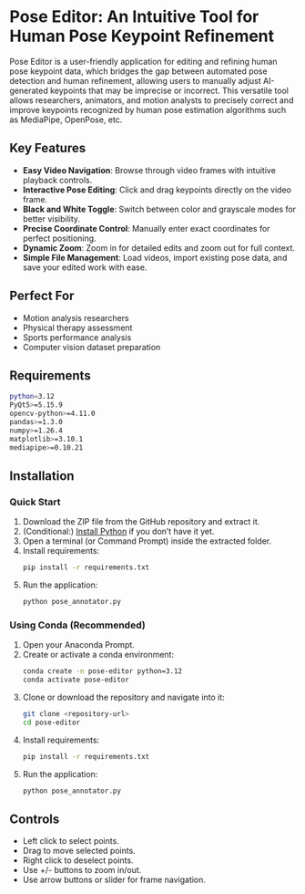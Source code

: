 # Pose Editor: An Intuitive Tool for Human Pose Keypoint Refinement

Pose Editor is a user-friendly application for editing and refining human pose keypoint data, which bridges the gap between automated pose detection and human refinement, allowing users to manually adjust AI-generated keypoints that may be imprecise or incorrect. This versatile tool allows researchers, animators, and motion analysts to precisely correct and improve keypoints recognized by human pose estimation algorithms such as MediaPipe, OpenPose, etc.

## Key Features

- **Easy Video Navigation**: Browse through video frames with intuitive playback controls.
- **Interactive Pose Editing**: Click and drag keypoints directly on the video frame.
- **Black and White Toggle**: Switch between color and grayscale modes for better visibility.
- **Precise Coordinate Control**: Manually enter exact coordinates for perfect positioning.
- **Dynamic Zoom**: Zoom in for detailed edits and zoom out for full context.
- **Simple File Management**: Load videos, import existing pose data, and save your edited work with ease.

## Perfect For

- Motion analysis researchers
- Physical therapy assessment
- Sports performance analysis
- Computer vision dataset preparation

## Requirements
```bash
python=3.12
PyQt5>=5.15.9
opencv-python>=4.11.0
pandas>=1.3.0
numpy>=1.26.4
matplotlib>=3.10.1
mediapipe>=0.10.21
```

## Installation

### Quick Start

1. Download the ZIP file from the GitHub repository and extract it.
2. (Conditional:) [Install Python](https://www.python.org/downloads/) if you don’t have it yet.
3. Open a terminal (or Command Prompt) inside the extracted folder.
4. Install requirements:
   ```bash
   pip install -r requirements.txt
   ```
5. Run the application:
   ```bash
   python pose_annotator.py
   ```

### Using Conda (Recommended)

1. Open your Anaconda Prompt.
2. Create or activate a conda environment:
   ```bash
   conda create -n pose-editor python=3.12
   conda activate pose-editor
   ```
3. Clone or download the repository and navigate into it:
   ```bash
   git clone <repository-url>
   cd pose-editor
   ```
4. Install requirements:
   ```bash
   pip install -r requirements.txt
   ```
5. Run the application:
   ```bash
   python pose_annotator.py
   ```

## Controls

- Left click to select points.
- Drag to move selected points.
- Right click to deselect points.
- Use +/- buttons to zoom in/out.
- Use arrow buttons or slider for frame navigation.
